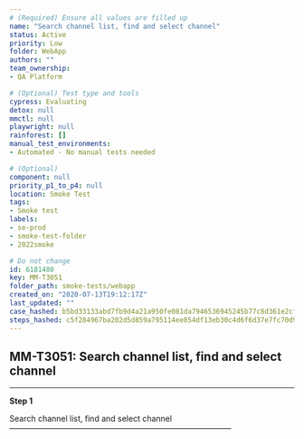 ```yaml
---
# (Required) Ensure all values are filled up
name: "Search channel list, find and select channel"
status: Active
priority: Low
folder: WebApp
authors: ""
team_ownership: 
- QA Platform

# (Optional) Test type and tools
cypress: Evaluating
detox: null
mmctl: null
playwright: null
rainforest: []
manual_test_environments: 
- Automated - No manual tests needed

# (Optional)
component: null
priority_p1_to_p4: null
location: Smoke Test
tags: 
- Smoke test
labels: 
- se-prod
- smoke-test-folder
- 2022smoke

# Do not change
id: 6181480
key: MM-T3051
folder_path: smoke-tests/webapp
created_on: "2020-07-13T19:12:17Z"
last_updated: ""
case_hashed: b5bd33133abd7fb9d4a21a950fe081da7946536945245b77c8d361e2cfaf22729c0fe0bce4e1328f2e712739dc5bd559
steps_hashed: c5f284967ba202d5d859a795114ee854df13eb30c4d6f6d37e7fc70d993ff3f53a9ad902ae289d3cfb706b37ae878411
---
```


## MM-T3051: Search channel list, find and select channel

---

**Step 1**

Search channel list, find and select channel\
————————————————————————————
